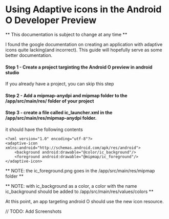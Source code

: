 # Using Adaptive icons in the Android O Developer Preview

** This documentation is subject to change at any time **


I found the google documentation on creating an application with adaptive icons quite lacking(and incorrect). This guide will hopefully serve as some better documentation.

#### Step 1 - Create a project targinting the Android O preview in android studio
   If you already have a project, you can skip this step
   
#### Step 2 - Add a mipmap-anydpi and mipmap folder to the /app/src/main/res/ folder of your project

#### Step 3 - create a file called ic_launcher.xml in the /app/src/main/res/mipmap-anydpi folder.
it should have the following contents

    <?xml version="1.0" encoding="utf-8"?>
    <adaptive-icon xmlns:android="http://schemas.android.com/apk/res/android">
        <background android:drawable="@color/ic_background"/>
        <foreground android:drawable="@mipmap/ic_foreground"/>
    </adaptive-icon>
    
** NOTE: the ic_foreground.png goes in the /app/src/main/res/mipmap folder **

** NOTE: with ic_background as a color, a color with the name ic_background should be added to /app/src/main/res/values/colors **

At this point, an app targeting android O should use the new icon resource.

// TODO: Add Screenshots

